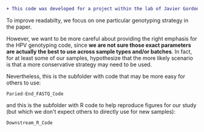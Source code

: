 ```diff
+ This code was developed for a project within the lab of Javier Gordon Ogembo.
```

To improve readabilty, we focus on one particular genotyping strategy in the paper.

However, we want to be more careful about providing the right emphasis for the HPV genotyping code, since **we are not sure those exact parameters are actually the best to use across sample types and/or batches**.  In fact, for at least some of our samples, hypothesize that the more likely scenario is that a more conservative strategy may need to be used.

Nevertheless, this is the subfolder with code that may be more easy for others to use:

```
Paried-End_FASTQ_Code
```

and this is the subfolder with R code to help reproduce figures for our study (but which we don't expect others to directly use for new samples):

```
Downstream_R_Code
```
